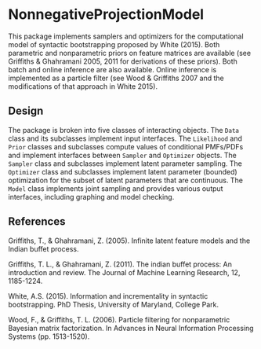 # NonnegativeProjectionModel

This package implements samplers and optimizers for the computational model of syntactic bootstrapping proposed by White (2015). Both parametric and nonparametric priors on feature matrices are available (see Griffiths & Ghahramani 2005, 2011 for derivations of these priors). Both batch and online inference are also available. Online inference is implemented as a particle filter (see Wood & Griffiths 2007 and the modifications of that approach in White 2015).

## Design

The package is broken into five classes of interacting objects. The `Data` class and its subclasses implement input interfaces. The `Likelihood` and `Prior` classes and subclasses compute values of conditional PMFs/PDFs and implement interfaces between `Sampler` and `Optimizer` objects. The `Sampler` class and subclasses implement latent parameter sampling. The `Optimizer` class and subclasses implement latent parameter (bounded) optimization for the subset of latent parameters that are continuous. The `Model` class implements joint sampling and provides various output interfaces, including graphing and model checking.  

## References

Griffiths, T., & Ghahramani, Z. (2005). Infinite latent feature models and the Indian buffet process.

Griffiths, T. L., & Ghahramani, Z. (2011). The indian buffet process: An introduction and review. The Journal of Machine Learning Research, 12, 1185-1224.

White, A.S. (2015). Information and incrementality in syntactic bootstrapping. PhD Thesis, University of Maryland, College Park.

Wood, F., & Griffiths, T. L. (2006). Particle filtering for nonparametric Bayesian matrix factorization. In Advances in Neural Information Processing Systems (pp. 1513-1520).